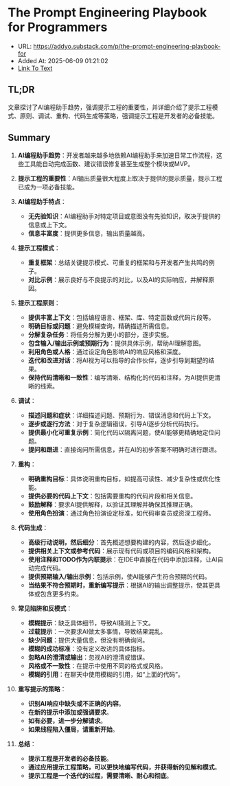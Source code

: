 # The Prompt Engineering Playbook for Programmers
- URL: https://addyo.substack.com/p/the-prompt-engineering-playbook-for
- Added At: 2025-06-09 01:21:02
- [Link To Text](2025-06-09-the-prompt-engineering-playbook-for-programmers_raw.md)

## TL;DR
文章探讨了AI编程助手趋势，强调提示工程的重要性，并详细介绍了提示工程模式、原则、调试、重构、代码生成等策略，强调提示工程是开发者的必备技能。

## Summary
1. **AI编程助手趋势**：开发者越来越多地依赖AI编程助手来加速日常工作流程，这些工具能自动完成函数、建议错误修复甚至生成整个模块或MVP。

2. **提示工程的重要性**：AI输出质量很大程度上取决于提供的提示质量，提示工程已成为一项必备技能。

3. **AI编程助手特点**：
   - **无先验知识**：AI编程助手对特定项目或意图没有先验知识，取决于提供的信息或上下文。
   - **信息丰富度**：提供更多信息，输出质量越高。

4. **提示工程模式**：
   - **重复框架**：总结关键提示模式、可重复的框架和与开发者产生共鸣的例子。
   - **对比示例**：展示良好与不良提示的对比，以及AI的实际响应，并解释原因。

5. **提示工程原则**：
   - **提供丰富上下文**：包括编程语言、框架、库、特定函数或代码片段等。
   - **明确目标或问题**：避免模糊查询，精确描述所需信息。
   - **分解复杂任务**：将任务分解为更小的部分，逐步实施。
   - **包含输入/输出示例或预期行为**：提供具体示例，帮助AI理解意图。
   - **利用角色或人格**：通过设定角色影响AI的响应风格和深度。
   - **迭代和改进对话**：将AI视为可以指导的合作伙伴，逐步引导到期望的结果。
   - **保持代码清晰和一致性**：编写清晰、结构化的代码和注释，为AI提供更清晰的线索。

6. **调试**：
   - **描述问题和症状**：详细描述问题、预期行为、错误消息和代码上下文。
   - **逐步或逐行方法**：对于复杂逻辑错误，引导AI逐步分析代码执行。
   - **提供最小化可重复示例**：简化代码以隔离问题，使AI能够更精确地定位问题。
   - **提问和跟进**：直接询问所需信息，并在AI的初步答案不明确时进行跟进。

7. **重构**：
   - **明确重构目标**：具体说明重构目标，如提高可读性、减少复杂性或优化性能。
   - **提供必要的代码上下文**：包括需要重构的代码片段和相关信息。
   - **鼓励解释**：要求AI提供解释，以验证其理解并确保其推理正确。
   - **使用角色扮演**：通过角色扮演设定标准，如代码审查员或资深工程师。

8. **代码生成**：
   - **高级行动说明，然后细分**：首先概述想要构建的内容，然后逐步细化。
   - **提供相关上下文或参考代码**：展示现有代码或项目的编码风格和架构。
   - **使用注释和TODO作为内联提示**：在IDE中直接在代码中添加注释，让AI自动完成代码。
   - **提供预期输入/输出示例**：包括示例，使AI能够产生符合预期的代码。
   - **当结果不符合预期时，重新编写提示**：根据AI的输出调整提示，使其更具体或包含更多约束。

9. **常见陷阱和反模式**：
   - **模糊提示**：缺乏具体细节，导致AI猜测上下文。
   - **过载提示**：一次要求AI做太多事情，导致结果混乱。
   - **缺少问题**：提供大量信息，但没有明确询问。
   - **模糊的成功标准**：没有定义改进的具体指标。
   - **忽略AI的澄清或输出**：忽视AI的澄清或错误。
   - **风格或不一致性**：在提示中使用不同的格式或风格。
   - **模糊的引用**：在聊天中使用模糊的引用，如“上面的代码”。

10. **重写提示的策略**：
    - **识别AI响应中缺失或不正确的内容**。
    - **在新的提示中添加或强调要求**。
    - **如有必要，进一步分解请求**。
    - **如果线程陷入僵局，请重新开始**。

11. **总结**：
    - **提示工程是开发者的必备技能**。
    - **通过应用提示工程策略，可以更快地编写代码，并获得新的见解和模式**。
    - **提示工程是一个迭代的过程，需要清晰、耐心和彻底**。
